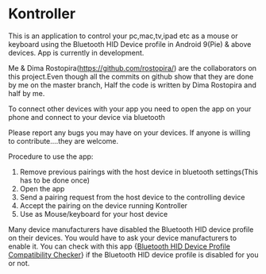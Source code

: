 # Kontroller

This is an application to control your pc,mac,tv,ipad etc as a mouse or keyboard using the Bluetooth HID Device profile in Android 9(Pie) & above devices. App is currently in development. 

Me & Dima Rostopira(https://github.com/rostopira/) are the collaborators on this project.Even though all the commits on github show that they are done by me on the master branch, Half the code is written by Dima Rostopira and half by me. 


To connect other devices with your app you need to open the app on your phone and connect to your device via bluetooth

Please report any bugs you may have on your devices. If anyone is willing to contribute....they are welcome.

Procedure to use the app:
1) Remove previous pairings with the host device in bluetooth settings(This has to be done once)
2) Open the app
3) Send a pairing request from the host device to the controlling device
4) Accept the pairing on the device running Kontroller
5) Use as Mouse/keyboard for your host device 

Many device manufacturers have disabled the Bluetooth HID device profile on their devices. You would have to ask your device manufacturers to enable it. You can check with this app {[Bluetooth HID Device Profile Compatibility Checker](https://play.google.com/store/apps/details?id=com.rkaneapplabs.bluetooth_hid.bluetoothproxy)} if the Bluetooth HID device profile is disabled for you or not.

